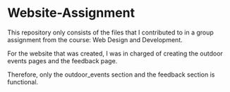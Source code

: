 # Website-Assignment
This repository only consists of the files that I contributed to in a group assignment from the course: Web Design and Development.

For the website that was created, I was in charged of creating the outdoor events pages and the feedback page.

Therefore, only the outdoor_events section and the feedback section is functional.
